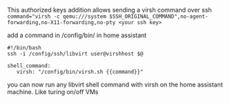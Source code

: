 This authorized keys addition allows sending a virsh command over ssh
`command="virsh -c qemu:///system $SSH_ORIGINAL_COMMAND",no-agent-forwarding,no-X11-forwarding,no-pty <your ssh key>`


add a command in /config/bin/ in home assistant 
```
#!/bin/bash
ssh -i /config/ssh/libvirt user@virshhost $@
```

```
shell_command:
   virsh: "/config/bin/virsh.sh {{command}}"
```

you can now run any libvirt shell command with virsh on the home assistant machine. Like turing on/off VMs
